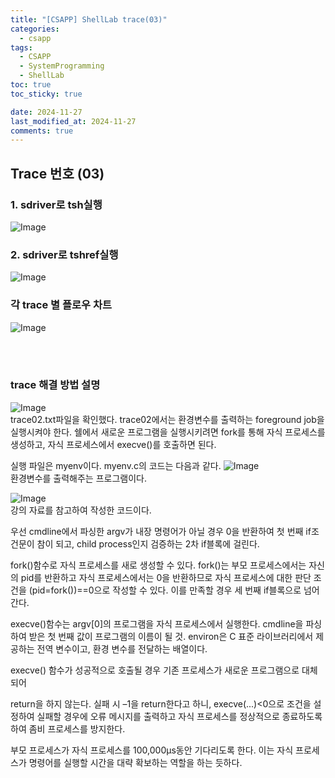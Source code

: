 ```yaml
---
title: "[CSAPP] ShellLab trace(03)"
categories:
  - csapp
tags:
  - CSAPP
  - SystemProgramming
  - ShellLab
toc: true
toc_sticky: true

date: 2024-11-27
last_modified_at: 2024-11-27
comments: true
---
```






## Trace 번호 (03)

### 1. sdriver로 tsh실행
![Image](https://github.com/user-attachments/assets/0cee330b-2c29-4418-9fa9-8b321628c995)

### 2. sdriver로 tshref실행
![Image](https://github.com/user-attachments/assets/fbdaea6b-381a-4b21-ab35-b6348bc45af5)


### 각 trace 별 플로우 차트
![Image](https://github.com/user-attachments/assets/476bf60b-3ae9-4125-89d1-38a68cefa20f)


<br><br>

### trace 해결 방법 설명
![Image](https://github.com/user-attachments/assets/fc1e9c13-3914-48a7-8d94-a6076bfe5e0c)
<br>trace02.txt파일을 확인했다. trace02에서는 환경변수를 출력하는 foreground job을 실행시켜야 한다.
쉘에서 새로운 프로그램을 실행시키려면 fork를 통해 자식 프로세스를 생성하고, 자식 프로세스에서 execve()를 호출하면 된다.

실행 파일은 myenv이다. myenv.c의 코드는 다음과 같다.
![Image](https://github.com/user-attachments/assets/8170cf6a-2d02-40a7-81dc-7f6b09cec5d7)
<br>환경변수를 출력해주는 프로그램이다.

![Image](https://github.com/user-attachments/assets/aa1e9fce-ff88-471a-a4bd-53b6ce595dcf)
<br>강의 자료를 참고하여 작성한 코드이다.

우선 cmdline에서 파싱한 argv가 내장 명령어가 아닐 경우 0을 반환하여 첫 번째 if조건문이 참이 되고, child process인지 검증하는 2차 if블록에 걸린다.

fork()함수로 자식 프로세스를 새로 생성할 수 있다. fork()는 부모 프로세스에서는 자신의 pid를 반환하고 자식 프로세스에서는 0을 반환하므로 자식 프로세스에 대한 판단 조건을 (pid=fork())==0으로 작성할 수 있다. 이를 만족할 경우 세 번째 if블록으로 넘어간다.

execve()함수는 argv[0]의 프로그램을 자식 프로세스에서 실행한다. cmdline을 파싱하여 받은 첫 번째 값이 프로그램의 이름이 될 것. environ은 C 표준 라이브러리에서 제공하는 전역 변수이고, 환경 변수를 전달하는 배열이다.

execve() 함수가 성공적으로 호출될 경우 기존 프로세스가 새로운 프로그램으로 대체되어 

return을 하지 않는다. 실패 시 –1을 return한다고 하니, execve(...)<0으로 조건을 설정하여 실패할 경우에 오류 메시지를 출력하고 자식 프로세스를 정상적으로 종료하도록 하여 좀비 프로세스를 방지한다.

부모 프로세스가 자식 프로세스를 100,000μs동안 기다리도록 한다. 이는 자식 프로세스가 명령어를 실행할 시간을 대략 확보하는 역할을 하는 듯하다.